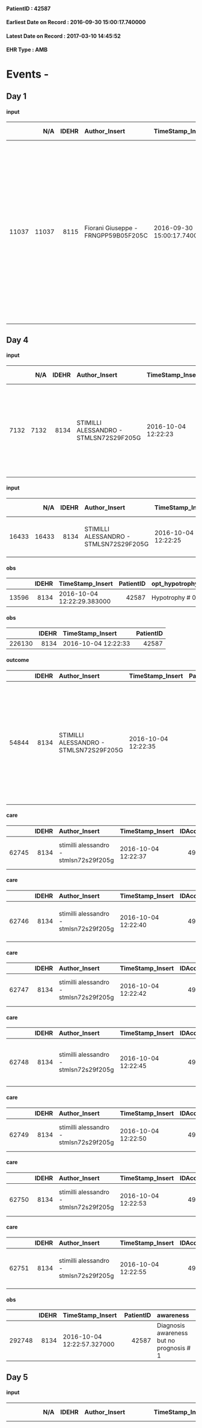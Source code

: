 
#### PatientID : 42587
#### Earliest Date on Record : 2016-09-30 15:00:17.740000
#### Latest Date on Record : 2017-03-10 14:45:52
#### EHR Type : AMB

# Events - 

## Day 1

#### input
|       |    N/A |   IDEHR | Author_Insert                       | TimeStamp_Insert           | EHRType   |   PatientID |   IDDigitalSignDocument | persone_vicine   |   Unnamed: 0_x.1 |   IDANAMNESI_SOCIALE | Patient   | FamigliaAltro   | Paziente_T   | FamigliaAltro_T   |   Non_Rilevabile_x.1 | Note_Non_Rilevabile_x.1   | opt_Problemi   | Note_I                                                                                                                                                                 | ds_note_timori                                                                          | opt_paziente_a   | opt_famiglia_a   | opt_adeguatezza   | opt_paziente_solo   | ds_note_con                                                                                                                                                                                                                                                  | opt_presente_assente   | Presenza_minori   | Caregiver_principale                     | opt_capacita     | opt_necessario   | opt_presente   | opt_risorse_ec   | opt_paziente_psi   | opt_Ins_vol   | opt_paziente_ad   | opt_caregiver_ad   | opt_esenzione   | opt_inv_civile   |   ds_codice_es | Needs     | Domestic partnership   | Fragility   | opt_disponibilita_f   | opt_indennita_acc   | opt_famiglia_psi   | opt_disponibilit_paz   |
|------:|-------:|--------:|:------------------------------------|:---------------------------|:----------|------------:|------------------------:|:-----------------|-----------------:|---------------------:|:----------|:----------------|:-------------|:------------------|---------------------:|:--------------------------|:---------------|:-----------------------------------------------------------------------------------------------------------------------------------------------------------------------|:----------------------------------------------------------------------------------------|:-----------------|:-----------------|:------------------|:--------------------|:-------------------------------------------------------------------------------------------------------------------------------------------------------------------------------------------------------------------------------------------------------------|:-----------------------|:------------------|:-----------------------------------------|:-----------------|:-----------------|:---------------|:-----------------|:-------------------|:--------------|:------------------|:-------------------|:----------------|:-----------------|---------------:|:----------|:-----------------------|:------------|:----------------------|:--------------------|:-------------------|:-----------------------|
| 11037 |  11037 |    8115 | Fiorani Giuseppe - FRNGPP59B05F205C | 2016-09-30 15:00:17.740000 | AMB       |       42587 |                  508767 | N/A              |             4259 |                 2762 | Si#1      | Si#1            | No#0         | Si#1              |                    0 | NR                        | No#0           | La figlia √® consapevole della terminalit√† e congruente ad un percorso di sole cure palliative di fine vita.La pz √® a conoscenza della diagnosi e della progressione | Il colloquio si √® svolto in maniera franca e lineare.Non ho ravvisato timori specifici | Indefinite#2     | Congruenti#1     | Si#1              | Si#1                | La pz vive con il marito Giuseppe di aa 87,il quale ,nonostante l'et√†,√® definito in buone condizioni di salute. La fgilia unica Nadia di aa 53,abita nelle vicinanze e gestisce il negozio di gioielleria e oreficeria di famiglia in via Melchiorre Gioia | Presente#1             | No#0              | Il marito e ,soprattutto la figlia Nadia | Incrementabile#1 | No#0             | No#0           | Adeguate#1       | No#0               | No#0          | Totale#2          | Totale#2           | Si#1            | No#0             |             48 | Clinici#0 | Coniuge/Convivente#0   | nessuna#0   | Da verificare#2       | No#0                | No#0               | Da verificare#2        |


## Day 4

#### input
|      |    N/A |   IDEHR | Author_Insert                          | TimeStamp_Insert    |   IDAccess | EHRType   |   PatientID |   IDDigitalSignDocument | persone_vicine   |   Unnamed: 0_y |   IDANAMNESI_MED |   Non_Rilevabile_y | Note_Non_Rilevabile_y   | diagnosis                                                                                                                   |
|-----:|-------:|--------:|:---------------------------------------|:--------------------|-----------:|:----------|------------:|------------------------:|:-----------------|---------------:|-----------------:|-------------------:|:------------------------|:----------------------------------------------------------------------------------------------------------------------------|
| 7132 |   7132 |    8134 | STIMILLI ALESSANDRO - STMLSN72S29F205G | 2016-10-04 12:22:23 |      49509 | AMB       |       42587 |                  511517 | N/A              |           8181 |             5162 |                  0 | NR                      | Pz. 79 anni affetta da ca mammella diagnosticato a settembre 1999, mts polmonari, epatiche. A dicembre 2010 diagnosi di LMC |

#### input
|       |    N/A |   IDEHR | Author_Insert                          | TimeStamp_Insert    |   IDAccess | EHRType   |   PatientID |   IDDigitalSignDocument | persone_vicine   |   Unnamed: 0_y.1 |   IDDIAGNOSI_ICD |   Non_Rilevabile_y.1 | Note_Non_Rilevabile_y.1   | I_ICD                                                                     | II_ICD                                           | III_ICD                                                                        |
|------:|-------:|--------:|:---------------------------------------|:--------------------|-----------:|:----------|------------:|------------------------:|:-----------------|-----------------:|-----------------:|---------------------:|:--------------------------|:--------------------------------------------------------------------------|:-------------------------------------------------|:-------------------------------------------------------------------------------|
| 16433 |  16433 |    8134 | STIMILLI ALESSANDRO - STMLSN72S29F205G | 2016-10-04 12:22:25 |      49509 | AMB       |       42587 |                  511518 | N/A              |             1994 |             1994 |                    0 | NR                        | 1749 - Tumori maligni della mammella (della donna) - non specificata#2092 | 1970 - Tumori maligni secondari del polmone#2148 | 1977 - Tumori maligni secondari del fegato - specificati come metastatici#2155 |

#### obs
|       |   IDEHR | TimeStamp_Insert           |   PatientID | opt_hypotrophy   | opt_anxiety   | chk_eloquence     | asthenia     | body_temp    | agitation_behavior_freq   | cognitive_state       |
|------:|--------:|:---------------------------|------------:|:-----------------|:--------------|:------------------|:-------------|:-------------|:--------------------------|:----------------------|
| 13596 |    8134 | 2016-10-04 12:22:29.383000 |       42587 | Hypotrophy # 0   | Anxiety # 0   | fluent speech # 0 | Moderate # 2 | Apyrexia # 0 | quiet # 0                 | confused at times 0 # |

#### obs
|        |   IDEHR | TimeStamp_Insert    |   PatientID |
|-------:|--------:|:--------------------|------------:|
| 226130 |    8134 | 2016-10-04 12:22:33 |       42587 |

#### outcome
|       |   IDEHR | Author_Insert                          | TimeStamp_Insert    |   PatientID |   IDDigitalSignDocument |   IDPAI_VIDAS | opt_problem                                                |   opt_problem_num | opt_obiettivo                                                |   opt_obiettivo_num | opt_stato_problema   |   opt_stato_problema_num | opt_interventi                                                                                                                                                                                 |   opt_interventi_num |
|------:|--------:|:---------------------------------------|:--------------------|------------:|------------------------:|--------------:|:-----------------------------------------------------------|------------------:|:-------------------------------------------------------------|--------------------:|:---------------------|-------------------------:|:-----------------------------------------------------------------------------------------------------------------------------------------------------------------------------------------------|---------------------:|
| 54844 |    8134 | STIMILLI ALESSANDRO - STMLSN72S29F205G | 2016-10-04 12:22:35 |       42587 |                  511522 |         56968 | Impaired mobility † / limitation of physical movement # 27 |                 1 | The patient manterr√ † ¬ † ¬ † † mobilit√ the remaining # 49 |                   2 | Open Problem # 1     |                        1 | Educational - Teach the patient alternative movements # 370; PAI Implementation - Evaluate given mobility † # 368; PAI Implementation - Help the patient favoring its remaining capacity # 369 |                    1 |

#### care
|       |   IDEHR | Author_Insert                          | TimeStamp_Insert    |   IDAccess | EHRType   |   PatientID |   IDTERAPIE_OUTPAT_VIDAS | ds_dose   | opt_via_di_somm   | ds_ora                | dt_data_inizio      |   opt_pregressa |   opt_somm_terapia |   opt_estemporanea |   opt_termina |   opt_somm_in_pompa | opt_farmaco                                     |
|------:|--------:|:---------------------------------------|:--------------------|-----------:|:----------|------------:|-------------------------:|:----------|:------------------|:----------------------|:--------------------|----------------:|-------------------:|-------------------:|--------------:|--------------------:|:------------------------------------------------|
| 62745 |    8134 | stimilli alessandro - stmlsn72s29f205g | 2016-10-04 12:22:37 |      49509 | amb       |       42587 |                    40361 | 10 gtt    | oral # 0 = 0      | 22 # 22; # 24 in need | 2016-10-04 00:00:00 |               0 |                  0 |                  0 |             0 |                   0 | lormetazepam (minias os gtt 2-5 mg / ml) # 1889 |

#### care
|       |   IDEHR | Author_Insert                          | TimeStamp_Insert    |   IDAccess | EHRType   |   PatientID |   IDTERAPIE_OUTPAT_VIDAS | ds_dose   | opt_via_di_somm        | ds_ora       | dt_data_inizio      |   opt_pregressa |   opt_somm_terapia |   opt_estemporanea |   opt_termina |   opt_somm_in_pompa | opt_farmaco                                            |
|------:|--------:|:---------------------------------------|:--------------------|-----------:|:----------|------------:|-------------------------:|:----------|:-----------------------|:-------------|:--------------------|----------------:|-------------------:|-------------------:|--------------:|--------------------:|:-------------------------------------------------------|
| 62746 |    8134 | stimilli alessandro - stmlsn72s29f205g | 2016-10-04 12:22:40 |      49509 | amb       |       42587 |                    40362 | 1 fl      | subcutaneously # 3 = 3 | at need # 24 | 2016-10-04 00:00:00 |               0 |                  0 |                  0 |             0 |                   0 | scopolamine butylbromide (buscopan 20mg / ml fl) # 997 |

#### care
|       |   IDEHR | Author_Insert                          | TimeStamp_Insert    |   IDAccess | EHRType   |   PatientID |   IDTERAPIE_OUTPAT_VIDAS | ds_dose   | opt_via_di_somm        | ds_ora       | dt_data_inizio      |   opt_pregressa |   opt_somm_terapia |   opt_estemporanea |   opt_termina |   opt_somm_in_pompa | opt_farmaco                                |
|------:|--------:|:---------------------------------------|:--------------------|-----------:|:----------|------------:|-------------------------:|:----------|:-----------------------|:-------------|:--------------------|----------------:|-------------------:|-------------------:|--------------:|--------------------:|:-------------------------------------------|
| 62747 |    8134 | stimilli alessandro - stmlsn72s29f205g | 2016-10-04 12:22:42 |      49509 | amb       |       42587 |                    40363 | 1 fl      | subcutaneously # 3 = 3 | at need # 24 | 2016-10-04 00:00:00 |               0 |                  0 |                  0 |             0 |                   0 | tramadol (contramal 100 mg 2 ml fl) # 1687 |

#### care
|       |   IDEHR | Author_Insert                          | TimeStamp_Insert    |   IDAccess | EHRType   |   PatientID |   IDTERAPIE_OUTPAT_VIDAS | ds_dose   | opt_via_di_somm   | ds_ora       | dt_data_inizio      |   opt_pregressa |   opt_somm_terapia |   opt_estemporanea |   opt_termina |   opt_somm_in_pompa | opt_farmaco                                                           |
|------:|--------:|:---------------------------------------|:--------------------|-----------:|:----------|------------:|-------------------------:|:----------|:------------------|:-------------|:--------------------|----------------:|-------------------:|-------------------:|--------------:|--------------------:|:----------------------------------------------------------------------|
| 62748 |    8134 | stimilli alessandro - stmlsn72s29f205g | 2016-10-04 12:22:45 |      49509 | amb       |       42587 |                    40364 | 1 cp      | oral # 0 = 0      | at need # 24 | 2016-10-04 00:00:00 |               0 |                  0 |                  0 |             0 |                   0 | acetaminophen / codeine (coefferalgan 500 + 30 mg tablets rev) # 1630 |

#### care
|       |   IDEHR | Author_Insert                          | TimeStamp_Insert    |   IDAccess | EHRType   |   PatientID |   IDTERAPIE_OUTPAT_VIDAS | ds_dose   | opt_via_di_somm        | ds_ora       | dt_data_inizio      |   opt_pregressa |   opt_somm_terapia |   opt_estemporanea |   opt_termina |   opt_somm_in_pompa | opt_farmaco                          |
|------:|--------:|:---------------------------------------|:--------------------|-----------:|:----------|------------:|-------------------------:|:----------|:-----------------------|:-------------|:--------------------|----------------:|-------------------:|-------------------:|--------------:|--------------------:|:-------------------------------------|
| 62749 |    8134 | stimilli alessandro - stmlsn72s29f205g | 2016-10-04 12:22:50 |      49509 | amb       |       42587 |                    40365 | 1/2 fl    | subcutaneously # 3 = 3 | at need # 24 | 2016-10-04 00:00:00 |               0 |                  0 |                  0 |             0 |                   0 | delorazepam (en 1 ml 5 mg fl) # 1849 |

#### care
|       |   IDEHR | Author_Insert                          | TimeStamp_Insert    |   IDAccess | EHRType   |   PatientID |   IDTERAPIE_OUTPAT_VIDAS | ds_dose   | opt_via_di_somm   | ds_ora   | dt_data_inizio      | ds_note_y      |   opt_pregressa |   opt_somm_terapia |   opt_estemporanea |   opt_termina |   opt_somm_in_pompa | opt_farmaco                                     |
|------:|--------:|:---------------------------------------|:--------------------|-----------:|:----------|------------:|-------------------------:|:----------|:------------------|:---------|:--------------------|:---------------|----------------:|-------------------:|-------------------:|--------------:|--------------------:|:------------------------------------------------|
| 62750 |    8134 | stimilli alessandro - stmlsn72s29f205g | 2016-10-04 12:22:53 |      49509 | amb       |       42587 |                    40366 | 64 gtt    | oral # 0 = 0      | 08 # 8   | 2016-10-04 00:00:00 | a full stomach |               0 |                  0 |                  0 |             0 |                   0 | dexamethasone (soldesam os gtt 0-2% gtt) # 1446 |

#### care
|       |   IDEHR | Author_Insert                          | TimeStamp_Insert    |   IDAccess | EHRType   |   PatientID |   IDTERAPIE_OUTPAT_VIDAS | ds_dose   | opt_via_di_somm   | ds_ora   | dt_data_inizio      | ds_note_y           |   opt_pregressa |   opt_somm_terapia |   opt_estemporanea |   opt_termina |   opt_somm_in_pompa | opt_farmaco                                 |
|------:|--------:|:---------------------------------------|:--------------------|-----------:|:----------|------------:|-------------------------:|:----------|:------------------|:---------|:--------------------|:--------------------|----------------:|-------------------:|-------------------:|--------------:|--------------------:|:--------------------------------------------|
| 62751 |    8134 | stimilli alessandro - stmlsn72s29f205g | 2016-10-04 12:22:55 |      49509 | amb       |       42587 |                    40367 | 1 cp      | oral # 0 = 0      | 08 # 8   | 2016-10-04 00:00:00 | on an empty stomach |               0 |                  0 |                  0 |             0 |                   0 | omeprazole (omeprazole 20 mg tablets) # 960 |

#### obs
|        |   IDEHR | TimeStamp_Insert           |   PatientID | awareness                                |
|-------:|--------:|:---------------------------|------------:|:-----------------------------------------|
| 292748 |    8134 | 2016-10-04 12:22:57.327000 |       42587 | Diagnosis awareness but no prognosis # 1 |


## Day 5

#### input
|       |    N/A |   IDEHR | Author_Insert                       | TimeStamp_Insert           | EHRType   |   PatientID |   IDDigitalSignDocument | persone_vicine   |   Unnamed: 0_x.1 |   IDANAMNESI_SOCIALE | Patient   | FamigliaAltro   | Paziente_T   | FamigliaAltro_T   |   Non_Rilevabile_x.1 | Note_Non_Rilevabile_x.1   | opt_Problemi   | Note_I                                                                                                                                                                 | ds_note_timori                                                                          | opt_paziente_a   | opt_famiglia_a   | opt_adeguatezza   | opt_paziente_solo   | ds_note_con                                                                                                                                                                                                                                                  | opt_presente_assente   | Presenza_minori   | Caregiver_principale                     | opt_capacita     | opt_necessario   | opt_presente   | opt_risorse_ec   | opt_paziente_psi   | opt_Ins_vol   | opt_paziente_ad   | opt_caregiver_ad   | opt_esenzione   | opt_inv_civile   |   ds_codice_es | Needs     | Domestic partnership   | Fragility   | opt_disponibilita_f   | opt_indennita_acc   | opt_famiglia_psi   | opt_disponibilit_paz   |
|------:|-------:|--------:|:------------------------------------|:---------------------------|:----------|------------:|------------------------:|:-----------------|-----------------:|---------------------:|:----------|:----------------|:-------------|:------------------|---------------------:|:--------------------------|:---------------|:-----------------------------------------------------------------------------------------------------------------------------------------------------------------------|:----------------------------------------------------------------------------------------|:-----------------|:-----------------|:------------------|:--------------------|:-------------------------------------------------------------------------------------------------------------------------------------------------------------------------------------------------------------------------------------------------------------|:-----------------------|:------------------|:-----------------------------------------|:-----------------|:-----------------|:---------------|:-----------------|:-------------------|:--------------|:------------------|:-------------------|:----------------|:-----------------|---------------:|:----------|:-----------------------|:------------|:----------------------|:--------------------|:-------------------|:-----------------------|
| 11053 |  11053 |    8115 | Fiorani Giuseppe - FRNGPP59B05F205C | 2016-10-05 09:53:04.293000 | AMB       |       42587 |                  512368 | N/A              |             4294 |                 2783 | Si#1      | Si#1            | No#0         | Si#1              |                    0 | NR                        | No#0           | La figlia √® consapevole della terminalit√† e congruente ad un percorso di sole cure palliative di fine vita.La pz √® a conoscenza della diagnosi e della progressione | Il colloquio si √® svolto in maniera franca e lineare.Non ho ravvisato timori specifici | Indefinite#2     | Congruenti#1     | Si#1              | No#0                | La pz vive con il marito Giuseppe di aa 87,il quale ,nonostante l'et√†,√® definito in buone condizioni di salute. La fgilia unica Nadia di aa 53,abita nelle vicinanze e gestisce il negozio di gioielleria e oreficeria di famiglia in via Melchiorre Gioia | Presente#1             | No#0              | Il marito e ,soprattutto la figlia Nadia | Incrementabile#1 | No#0             | No#0           | Adeguate#1       | No#0               | No#0          | Totale#2          | Totale#2           | Si#1            | No#0             |             48 | Clinici#0 | Coniuge/Convivente#0   | nessuna#0   | Da verificare#2       | No#0                | No#0               | Da verificare#2        |


## Day 6

#### input
|      |    N/A |   Unnamed: 0_x |   IDANAMNESI_INF |   IDEHR | Author_Insert                          | TimeStamp_Insert           |   IDAccess | EHRType   |   PatientID |   IDDigitalSignDocument |   Non_Rilevabile_x | Note_Non_Rilevabile_x   | cognitivo_percettivo   | sonno_riposo           | perc_salute                                                                            | Perception         | rapporti_fam   | persone_vicine   | Religion     |
|-----:|-------:|---------------:|-----------------:|--------:|:---------------------------------------|:---------------------------|-----------:|:----------|------------:|------------------------:|-------------------:|:------------------------|:-----------------------|:-----------------------|:---------------------------------------------------------------------------------------|:-------------------|:---------------|:-----------------|:-------------|
| 2579 |   2579 |           2898 |             3715 |    8134 | Fragale Nicolasillo - FRGNLN72M16M208I | 2016-10-05 16:25:41.067000 |      49666 | AMB       |       42587 |                  512913 |                  0 | NR                      | hallucinations # 3     | daytime sleepiness # 1 | perdit√ † Performance # 0; increased dell'affaticabilit√ † # 2, # 3 increased asthenia | demoralization # 4 | is # 0         | N/A              | Catholic # 0 |

#### obs
|       |   IDEHR | TimeStamp_Insert           |   PatientID | personal_hygiene   | urine_elimination   | mobility      | cognitive_deficit        | active_diuresis     | asthenia   | motor_performance                                                                                | mood                | diet     | feces_elimination   | consumption_help   |
|------:|--------:|:---------------------------|------------:|:-------------------|:--------------------|:--------------|:-------------------------|:--------------------|:-----------|:-------------------------------------------------------------------------------------------------|:--------------------|:---------|:--------------------|:-------------------|
| 55147 |    8134 | 2016-10-05 16:25:45.860000 |       42587 | With help # 2      | With help # 2       | With help # 2 | cognitive impairment 0 # | active diuresis # 0 | light # 0  | 40% - Patient incapacitated, it requires continuous care, bedridden for pi√π 50% of the day # 04 | demoralization # 03 | Soft # 1 | With help # 2       | help with # 2      |

#### obs
|        |   IDEHR | TimeStamp_Insert    |   PatientID |
|-------:|--------:|:--------------------|------------:|
| 226303 |    8134 | 2016-10-05 16:25:49 |       42587 |

#### outcome
|       |   IDEHR | Author_Insert                          | TimeStamp_Insert    |   PatientID |   IDDigitalSignDocument |   IDPAI_VIDAS | opt_problem                                                |   opt_problem_num | opt_obiettivo                                                |   opt_obiettivo_num | opt_stato_problema   |   opt_stato_problema_num | opt_interventi                                                                                                                                                                                 |   opt_interventi_num |
|------:|--------:|:---------------------------------------|:--------------------|------------:|------------------------:|--------------:|:-----------------------------------------------------------|------------------:|:-------------------------------------------------------------|--------------------:|:---------------------|-------------------------:|:-----------------------------------------------------------------------------------------------------------------------------------------------------------------------------------------------|---------------------:|
| 55072 |    8134 | Fragale Nicolasillo - FRGNLN72M16M208I | 2016-10-05 16:25:52 |       42587 |                  512916 |         57197 | Impaired mobility † / limitation of physical movement # 27 |                 1 | The patient manterr√ † ¬ † ¬ † † mobilit√ the remaining # 49 |                   2 | Open Problem # 1     |                        1 | Educational - Teach the patient alternative movements # 370; PAI Implementation - Evaluate given mobility † # 368; PAI Implementation - Help the patient favoring its remaining capacity # 369 |                    1 |

#### obs
|       |   IDEHR | TimeStamp_Insert           |   PatientID | opt_hypotrophy   | opt_anxiety   | chk_eloquence     | asthenia     | body_temp    | agitation_behavior_freq   | cognitive_state       |
|------:|--------:|:---------------------------|------------:|:-----------------|:--------------|:------------------|:-------------|:-------------|:--------------------------|:----------------------|
| 13659 |    8134 | 2016-10-06 11:47:55.127000 |       42587 | Hypotrophy # 0   | Anxiety # 0   | fluent speech # 0 | Moderate # 2 | Apyrexia # 0 | quiet # 0                 | confused at times 0 # |

#### obs
|        |   IDEHR | TimeStamp_Insert    |   PatientID |
|-------:|--------:|:--------------------|------------:|
| 226365 |    8134 | 2016-10-06 11:47:57 |       42587 |

#### outcome
|       |   IDEHR | Author_Insert                          | TimeStamp_Insert    |   PatientID |   IDDigitalSignDocument |   IDPAI_VIDAS | opt_problem                                                |   opt_problem_num | opt_obiettivo                                                |   opt_obiettivo_num | opt_stato_problema   |   opt_stato_problema_num | opt_interventi                                                                                                                                                                                 |   opt_interventi_num |
|------:|--------:|:---------------------------------------|:--------------------|------------:|------------------------:|--------------:|:-----------------------------------------------------------|------------------:|:-------------------------------------------------------------|--------------------:|:---------------------|-------------------------:|:-----------------------------------------------------------------------------------------------------------------------------------------------------------------------------------------------|---------------------:|
| 55146 |    8134 | STIMILLI ALESSANDRO - STMLSN72S29F205G | 2016-10-06 11:48:01 |       42587 |                  513459 |         57271 | Impaired mobility † / limitation of physical movement # 27 |                 1 | The patient manterr√ † ¬ † ¬ † † mobilit√ the remaining # 49 |                   2 | Open Problem # 1     |                        1 | Educational - Teach the patient alternative movements # 370; PAI Implementation - Evaluate given mobility † # 368; PAI Implementation - Help the patient favoring its remaining capacity # 369 |                    1 |

#### care
|       |   IDEHR | Author_Insert                          | TimeStamp_Insert    |   IDAccess | EHRType   |   PatientID |   IDTERAPIE_OUTPAT_VIDAS | ds_dose   | opt_via_di_somm   | ds_ora   | dt_data_inizio      | ds_note_y           |   opt_pregressa |   opt_somm_terapia |   opt_estemporanea |   opt_termina |   opt_somm_in_pompa | opt_farmaco                                 |
|------:|--------:|:---------------------------------------|:--------------------|-----------:|:----------|------------:|-------------------------:|:----------|:------------------|:---------|:--------------------|:--------------------|----------------:|-------------------:|-------------------:|--------------:|--------------------:|:--------------------------------------------|
| 62920 |    8134 | stimilli alessandro - stmlsn72s29f205g | 2016-10-06 11:48:04 |      49711 | amb       |       42587 |                    40536 | 1 cp      | oral # 0 = 0      | 08 # 8   | 2016-10-04 00:00:00 | on an empty stomach |               0 |                  0 |                  0 |             1 |                   0 | omeprazole (omeprazole 20 mg tablets) # 960 |

#### care
|       |   IDEHR | Author_Insert                          | TimeStamp_Insert    |   IDAccess | EHRType   |   PatientID |   IDTERAPIE_OUTPAT_VIDAS | ds_dose   | opt_via_di_somm   | ds_ora   | dt_data_inizio      | ds_note_y      |   opt_pregressa |   opt_somm_terapia |   opt_estemporanea |   opt_termina |   opt_somm_in_pompa | opt_farmaco                                     |
|------:|--------:|:---------------------------------------|:--------------------|-----------:|:----------|------------:|-------------------------:|:----------|:------------------|:---------|:--------------------|:---------------|----------------:|-------------------:|-------------------:|--------------:|--------------------:|:------------------------------------------------|
| 62921 |    8134 | stimilli alessandro - stmlsn72s29f205g | 2016-10-06 11:48:07 |      49711 | amb       |       42587 |                    40537 | 64 gtt    | oral # 0 = 0      | 08 # 8   | 2016-10-04 00:00:00 | a full stomach |               0 |                  0 |                  0 |             1 |                   0 | dexamethasone (soldesam os gtt 0-2% gtt) # 1446 |

#### obs
|        |   IDEHR | TimeStamp_Insert           |   PatientID | awareness                                |
|-------:|--------:|:---------------------------|------------:|:-----------------------------------------|
| 292796 |    8134 | 2016-10-06 11:48:11.943000 |       42587 | Diagnosis awareness but no prognosis # 1 |

#### care
|       |   IDEHR | Author_Insert                   | TimeStamp_Insert    | EHRType   |   PatientID |   IDGESTIONE_AUSILI |   opt_annulla_consegna | dt_Ric_consegna     | opt_ausilio                                     |
|------:|--------:|:--------------------------------|:--------------------|:----------|------------:|--------------------:|-----------------------:|:--------------------|:------------------------------------------------|
| 13621 |    8115 | chiara sassi - ssschr75p41l872t | 2016-10-06 13:00:24 | amb       |       42587 |               13538 |                      0 | 2016-10-06 00:00:00 | electronic articulated bed with side rails # 14 |

#### care
|       |   IDEHR | Author_Insert                   | TimeStamp_Insert    | EHRType   |   PatientID |   IDGESTIONE_AUSILI |   opt_annulla_consegna | dt_Ric_consegna     | opt_ausilio                             |
|------:|--------:|:--------------------------------|:--------------------|:----------|------------:|--------------------:|-----------------------:|:--------------------|:----------------------------------------|
| 13622 |    8115 | chiara sassi - ssschr75p41l872t | 2016-10-06 13:00:35 | amb       |       42587 |               13539 |                      0 | 2016-10-06 00:00:00 | antid air mattress with compressor # 16 |

#### care
|       |   IDEHR | Author_Insert                           | TimeStamp_Insert    | EHRType   |   PatientID |   IDGESTIONE_AUSILI |   ds_ncons |   opt_annulla_consegna | dt_Ric_consegna     | dt_ric_cons_forn    | opt_ausilio                             |
|------:|--------:|:----------------------------------------|:--------------------|:----------|------------:|--------------------:|-----------:|-----------------------:|:--------------------|:--------------------|:----------------------------------------|
| 13623 |    8115 | martinoli massimo l. - mrtmsm69t31f205t | 2016-10-06 13:27:37 | amb       |       42587 |               13540 |      28863 |                      0 | 2016-10-06 00:00:00 | 2016-10-06 00:00:00 | antid air mattress with compressor # 16 |

#### care
|       |   IDEHR | Author_Insert                           | TimeStamp_Insert    | EHRType   |   PatientID |   IDGESTIONE_AUSILI |   ds_ncons |   opt_annulla_consegna | dt_Ric_consegna     | dt_ric_cons_forn    | opt_ausilio                                     |
|------:|--------:|:----------------------------------------|:--------------------|:----------|------------:|--------------------:|-----------:|-----------------------:|:--------------------|:--------------------|:------------------------------------------------|
| 13624 |    8115 | martinoli massimo l. - mrtmsm69t31f205t | 2016-10-06 13:27:52 | amb       |       42587 |               13541 |      28863 |                      0 | 2016-10-06 00:00:00 | 2016-10-06 00:00:00 | electronic articulated bed with side rails # 14 |


## Day 7

#### input
|      |    N/A |   Unnamed: 0_x |   IDANAMNESI_INF |   IDEHR | Author_Insert                          | TimeStamp_Insert           |   IDAccess | EHRType   |   PatientID |   IDDigitalSignDocument |   Non_Rilevabile_x | Note_Non_Rilevabile_x   | cognitivo_percettivo                                        | sonno_riposo           | perc_salute               | persone_vicine   | Caregiver                                       | Religion     |
|-----:|-------:|---------------:|-----------------:|--------:|:---------------------------------------|:---------------------------|-----------:|:----------|------------:|------------------------:|-------------------:|:------------------------|:------------------------------------------------------------|:-----------------------|:--------------------------|:-----------------|:------------------------------------------------|:-------------|
| 2590 |   2590 |           2909 |             3726 |    8134 | Fragale Nicolasillo - FRGNLN72M16M208I | 2016-10-07 11:46:23.777000 |      49841 | AMB       |       42587 |                  514702 |                  0 | NR                      | disorientation # 2; slowdown ideo-motor # 4; drowsiness # 6 | daytime sleepiness # 1 | perdit√ † Performance # 0 | N/A              | Daughter adequate to carry out the 'assistance. | Catholic # 0 |

#### obs
|        |   IDEHR | TimeStamp_Insert    |   PatientID |
|-------:|--------:|:--------------------|------------:|
| 226517 |    8134 | 2016-10-07 11:46:33 |       42587 |

#### outcome
|       |   IDEHR | Author_Insert                          | TimeStamp_Insert    |   PatientID |   IDDigitalSignDocument |   IDPAI_VIDAS | opt_problem                                                |   opt_problem_num | opt_obiettivo            |   opt_obiettivo_num | opt_stato_problema   |   opt_stato_problema_num | opt_interventi                                                                                                                                                                                 |   opt_interventi_num |
|------:|--------:|:---------------------------------------|:--------------------|------------:|------------------------:|--------------:|:-----------------------------------------------------------|------------------:|:-------------------------|--------------------:|:---------------------|-------------------------:|:-----------------------------------------------------------------------------------------------------------------------------------------------------------------------------------------------|---------------------:|
| 55377 |    8134 | Fragale Nicolasillo - FRGNLN72M16M208I | 2016-10-07 11:46:36 |       42587 |                  514705 |         57502 | Impaired mobility † / limitation of physical movement # 27 |                 1 | Palliative Sedation # 51 |                   4 | Open Problem # 1     |                        1 | Educational - Teach the patient alternative movements # 370; PAI Implementation - Evaluate given mobility † # 368; PAI Implementation - Help the patient favoring its remaining capacity # 369 |                    1 |

#### obs
|        |   IDEHR | TimeStamp_Insert           |   PatientID | opt_cooperation                           | asthenia   | cachexia     | agitation_behavior_freq   | diet       | cognitive_state          |
|-------:|--------:|:---------------------------|------------:|:------------------------------------------|:-----------|:-------------|:--------------------------|:-----------|:-------------------------|
| 102430 |    8134 | 2016-10-07 12:30:02.347000 |       42587 | discomfort to the technical maneuvers # 2 | Severe # 2 | cachexia # 0 | quiet # 0                 | absent # 4 | confused - sometimes # 0 |

#### obs
|        |   IDEHR | TimeStamp_Insert    |   PatientID |
|-------:|--------:|:--------------------|------------:|
| 284026 |    8134 | 2016-10-07 12:30:09 |       42587 |


## Day 8

#### obs
|       |   IDEHR | TimeStamp_Insert           |   PatientID | opt_hypotrophy   | chk_eloquence     | asthenia     | body_temp    |
|------:|--------:|:---------------------------|------------:|:-----------------|:------------------|:-------------|:-------------|
| 13706 |    8134 | 2016-10-07 16:06:37.543000 |       42587 | Hypotrophy # 0   | fluent speech # 0 | Moderate # 2 | Apyrexia # 0 |

#### obs
|        |   IDEHR | TimeStamp_Insert    |   PatientID |
|-------:|--------:|:--------------------|------------:|
| 226559 |    8134 | 2016-10-07 16:06:40 |       42587 |

#### obs
|        |   IDEHR | TimeStamp_Insert    |   PatientID | breath     | consolability           | body_language   | facial_expression           |
|-------:|--------:|:--------------------|------------:|:-----------|:------------------------|:----------------|:----------------------------|
| 275866 |    8134 | 2016-10-07 16:06:43 |       42587 | Normal 0 # | Not for consolation # 0 | Relaxed # 0     | Smiling or inexpressive # 0 |

#### outcome
|       |   IDEHR | Author_Insert                          | TimeStamp_Insert    |   PatientID |   IDDigitalSignDocument |   IDPAI_VIDAS | opt_problem                                                |   opt_problem_num | opt_obiettivo            |   opt_obiettivo_num | opt_stato_problema   |   opt_stato_problema_num | opt_interventi                                                                                                                                                                                 |   opt_interventi_num |
|------:|--------:|:---------------------------------------|:--------------------|------------:|------------------------:|--------------:|:-----------------------------------------------------------|------------------:|:-------------------------|--------------------:|:---------------------|-------------------------:|:-----------------------------------------------------------------------------------------------------------------------------------------------------------------------------------------------|---------------------:|
| 55454 |    8134 | STIMILLI ALESSANDRO - STMLSN72S29F205G | 2016-10-07 16:06:46 |       42587 |                  515052 |         57579 | Impaired mobility † / limitation of physical movement # 27 |                 1 | Palliative Sedation # 51 |                   4 | Open Problem # 1     |                        1 | Educational - Teach the patient alternative movements # 370; PAI Implementation - Evaluate given mobility † # 368; PAI Implementation - Help the patient favoring its remaining capacity # 369 |                    1 |

#### care
|       |   IDEHR | Author_Insert                          | TimeStamp_Insert    |   IDAccess | EHRType   |   PatientID |   IDTERAPIE_OUTPAT_VIDAS | ds_dose   | opt_via_di_somm        | ds_ora                                 | dt_data_inizio      |   opt_pregressa |   opt_somm_terapia |   opt_estemporanea |   opt_termina |   opt_somm_in_pompa | opt_farmaco                          |
|------:|--------:|:---------------------------------------|:--------------------|-----------:|:----------|------------:|-------------------------:|:----------|:-----------------------|:---------------------------------------|:--------------------|----------------:|-------------------:|-------------------:|--------------:|--------------------:|:-------------------------------------|
| 63083 |    8134 | stimilli alessandro - stmlsn72s29f205g | 2016-10-07 16:06:49 |      49882 | amb       |       42587 |                    40699 | 1 fl      | subcutaneously # 3 = 3 | at need # 24; 08 # 8; 15 # 15; 23 # 23 | 2016-10-04 00:00:00 |               0 |                  0 |                  0 |             0 |                   0 | delorazepam (en 1 ml 5 mg fl) # 1849 |

#### obs
|        |   IDEHR | TimeStamp_Insert           |   PatientID | awareness                                |
|-------:|--------:|:---------------------------|------------:|:-----------------------------------------|
| 292823 |    8134 | 2016-10-07 16:06:52.897000 |       42587 | Diagnosis awareness but no prognosis # 1 |

#### obs
|        |   IDEHR | TimeStamp_Insert           |   PatientID | opt_cooperation                           | asthenia   | cachexia     | agitation_behavior_freq   | diet       | cognitive_state          |
|-------:|--------:|:---------------------------|------------:|:------------------------------------------|:-----------|:-------------|:--------------------------|:-----------|:-------------------------|
| 102471 |    8134 | 2016-10-08 09:37:39.417000 |       42587 | discomfort to the technical maneuvers # 2 | Severe # 2 | cachexia # 0 | quiet # 0                 | absent # 4 | confused - sometimes # 0 |

#### outcome
|       |   IDEHR | Author_Insert                          | TimeStamp_Insert    |   PatientID |   IDDigitalSignDocument |   IDPAI_VIDAS | opt_problem                                                |   opt_problem_num | opt_obiettivo            |   opt_obiettivo_num | opt_stato_problema   |   opt_stato_problema_num | opt_interventi                                                                                                                                                                                 |   opt_interventi_num |
|------:|--------:|:---------------------------------------|:--------------------|------------:|------------------------:|--------------:|:-----------------------------------------------------------|------------------:|:-------------------------|--------------------:|:---------------------|-------------------------:|:-----------------------------------------------------------------------------------------------------------------------------------------------------------------------------------------------|---------------------:|
| 55518 |    8134 | FRACCHIOLLA LORENZA - FRCLNZ51S44A285A | 2016-10-08 09:37:41 |       42587 |                  515602 |         57643 | Impaired mobility † / limitation of physical movement # 27 |                 1 | Palliative Sedation # 51 |                   4 | Open Problem # 1     |                        1 | Educational - Teach the patient alternative movements # 370; PAI Implementation - Evaluate given mobility † # 368; PAI Implementation - Help the patient favoring its remaining capacity # 369 |                    1 |

#### obs
|        |   IDEHR | TimeStamp_Insert           |   PatientID | awareness                                |
|-------:|--------:|:---------------------------|------------:|:-----------------------------------------|
| 292833 |    8134 | 2016-10-08 14:23:24.380000 |       42587 | Diagnosis awareness but no prognosis # 1 |


## Day 9

#### outcome
|       |   IDEHR | Author_Insert                    | TimeStamp_Insert    |   PatientID |   IDDigitalSignDocument |   IDPAI_VIDAS | opt_problem                                                |   opt_problem_num | opt_obiettivo            |   opt_obiettivo_num | ds_note                            | opt_stato_problema   |   opt_stato_problema_num | opt_interventi                                                                                                                                                                                 |   opt_interventi_num |
|------:|--------:|:---------------------------------|:--------------------|------------:|------------------------:|--------------:|:-----------------------------------------------------------|------------------:|:-------------------------|--------------------:|:-----------------------------------|:---------------------|-------------------------:|:-----------------------------------------------------------------------------------------------------------------------------------------------------------------------------------------------|---------------------:|
| 55529 |    8134 | Mauro Roberta - MRARRT80P65M102I | 2016-10-08 16:21:21 |       42587 |                  515807 |         57654 | Impaired mobility † / limitation of physical movement # 27 |                 1 | Palliative Sedation # 51 |                   4 | changes sedation onset of vomiting | Open Problem # 1     |                        1 | Educational - Teach the patient alternative movements # 370; PAI Implementation - Evaluate given mobility † # 368; PAI Implementation - Help the patient favoring its remaining capacity # 369 |                    1 |

#### care
|       |   IDEHR | Author_Insert                    | TimeStamp_Insert    |   IDAccess | EHRType   |   PatientID |   IDTERAPIE_OUTPAT_VIDAS | ds_dose   | opt_via_di_somm   | ds_ora       | dt_data_inizio      |   opt_pregressa |   opt_somm_terapia |   opt_estemporanea |   opt_termina |   opt_somm_in_pompa | opt_farmaco                                                           |
|------:|--------:|:---------------------------------|:--------------------|-----------:|:----------|------------:|-------------------------:|:----------|:------------------|:-------------|:--------------------|----------------:|-------------------:|-------------------:|--------------:|--------------------:|:----------------------------------------------------------------------|
| 63130 |    8134 | mauro roberta - mrarrt80p65m102i | 2016-10-08 16:21:23 |      49940 | amb       |       42587 |                    40746 | 1 cp      | oral # 0 = 0      | at need # 24 | 2016-10-04 00:00:00 |               0 |                  0 |                  0 |             1 |                   0 | acetaminophen / codeine (coefferalgan 500 + 30 mg tablets rev) # 1630 |

#### care
|       |   IDEHR | Author_Insert                    | TimeStamp_Insert    |   IDAccess | EHRType   |   PatientID |   IDTERAPIE_OUTPAT_VIDAS | ds_dose   | opt_via_di_somm   | ds_ora                | dt_data_inizio      |   opt_pregressa |   opt_somm_terapia |   opt_estemporanea |   opt_termina |   opt_somm_in_pompa | opt_farmaco                                     |
|------:|--------:|:---------------------------------|:--------------------|-----------:|:----------|------------:|-------------------------:|:----------|:------------------|:----------------------|:--------------------|----------------:|-------------------:|-------------------:|--------------:|--------------------:|:------------------------------------------------|
| 63131 |    8134 | mauro roberta - mrarrt80p65m102i | 2016-10-08 16:21:26 |      49940 | amb       |       42587 |                    40747 | 10 gtt    | oral # 0 = 0      | 22 # 22; # 24 in need | 2016-10-04 00:00:00 |               0 |                  0 |                  0 |             1 |                   0 | lormetazepam (minias os gtt 2-5 mg / ml) # 1889 |

#### care
|       |   IDEHR | Author_Insert                    | TimeStamp_Insert    |   IDAccess | EHRType   |   PatientID |   IDTERAPIE_OUTPAT_VIDAS | ds_dose   | opt_via_di_somm        | ds_ora       | dt_data_inizio      |   opt_pregressa |   opt_somm_terapia |   opt_estemporanea |   opt_termina |   opt_somm_in_pompa | opt_farmaco                          |
|------:|--------:|:---------------------------------|:--------------------|-----------:|:----------|------------:|-------------------------:|:----------|:-----------------------|:-------------|:--------------------|----------------:|-------------------:|-------------------:|--------------:|--------------------:|:-------------------------------------|
| 63132 |    8134 | mauro roberta - mrarrt80p65m102i | 2016-10-08 16:21:28 |      49940 | amb       |       42587 |                    40748 | 1/2 fl    | subcutaneously # 3 = 3 | at need # 24 | 2016-10-04 00:00:00 |               0 |                  0 |                  0 |             1 |                   0 | delorazepam (en 1 ml 5 mg fl) # 1849 |

#### care
|       |   IDEHR | Author_Insert                    | TimeStamp_Insert    |   IDAccess | EHRType   |   PatientID |   IDTERAPIE_OUTPAT_VIDAS |   ds_dose | opt_via_di_somm        | ds_ora       | dt_data_inizio      | ds_note_y     |   opt_pregressa |   opt_somm_terapia |   opt_estemporanea |   opt_termina |   opt_somm_in_pompa | opt_farmaco                                                     |
|------:|--------:|:---------------------------------|:--------------------|-----------:|:----------|------------:|-------------------------:|----------:|:-----------------------|:-------------|:--------------------|:--------------|----------------:|-------------------:|-------------------:|--------------:|--------------------:|:----------------------------------------------------------------|
| 63133 |    8134 | mauro roberta - mrarrt80p65m102i | 2016-10-08 16:21:30 |      49940 | amb       |       42587 |                    40749 |         1 | subcutaneously # 3 = 3 | other # 2476 | 2016-10-08 00:00:00 | every 4 hours |               0 |                  0 |                  0 |             0 |                   0 | morphine hydrochloride (10 mg morphine hydrochloride fl) # 1598 |

#### care
|       |   IDEHR | Author_Insert                    | TimeStamp_Insert    |   IDAccess | EHRType   |   PatientID |   IDTERAPIE_OUTPAT_VIDAS | ds_dose   | opt_via_di_somm        | ds_ora       | dt_data_inizio      |   opt_pregressa |   opt_somm_terapia |   opt_estemporanea |   opt_termina |   opt_somm_in_pompa | opt_farmaco                                |
|------:|--------:|:---------------------------------|:--------------------|-----------:|:----------|------------:|-------------------------:|:----------|:-----------------------|:-------------|:--------------------|----------------:|-------------------:|-------------------:|--------------:|--------------------:|:-------------------------------------------|
| 63134 |    8134 | mauro roberta - mrarrt80p65m102i | 2016-10-08 16:21:33 |      49940 | amb       |       42587 |                    40750 | 1 fl      | subcutaneously # 3 = 3 | at need # 24 | 2016-10-04 00:00:00 |               0 |                  0 |                  0 |             1 |                   0 | tramadol (contramal 100 mg 2 ml fl) # 1687 |

#### care
|       |   IDEHR | Author_Insert                    | TimeStamp_Insert    |   IDAccess | EHRType   |   PatientID |   IDTERAPIE_OUTPAT_VIDAS | ds_dose   | opt_via_di_somm        | ds_ora                                 | dt_data_inizio      |   opt_pregressa |   opt_somm_terapia |   opt_estemporanea |   opt_termina |   opt_somm_in_pompa | opt_farmaco                          |
|------:|--------:|:---------------------------------|:--------------------|-----------:|:----------|------------:|-------------------------:|:----------|:-----------------------|:---------------------------------------|:--------------------|----------------:|-------------------:|-------------------:|--------------:|--------------------:|:-------------------------------------|
| 63135 |    8134 | mauro roberta - mrarrt80p65m102i | 2016-10-08 16:21:35 |      49940 | amb       |       42587 |                    40751 | 1 fl      | subcutaneously # 3 = 3 | at need # 24; 08 # 8; 15 # 15; 23 # 23 | 2016-10-04 00:00:00 |               0 |                  0 |                  0 |             1 |                   0 | delorazepam (en 1 ml 5 mg fl) # 1849 |

#### care
|       |   IDEHR | Author_Insert                    | TimeStamp_Insert    |   IDAccess | EHRType   |   PatientID |   IDTERAPIE_OUTPAT_VIDAS | ds_dose   | opt_via_di_somm        | ds_ora       | dt_data_inizio      | ds_note_y     |   opt_pregressa |   opt_somm_terapia |   opt_estemporanea |   opt_termina |   opt_somm_in_pompa | opt_farmaco                                  |
|------:|--------:|:---------------------------------|:--------------------|-----------:|:----------|------------:|-------------------------:|:----------|:-----------------------|:-------------|:--------------------|:--------------|----------------:|-------------------:|-------------------:|--------------:|--------------------:|:---------------------------------------------|
| 63136 |    8134 | mauro roberta - mrarrt80p65m102i | 2016-10-08 16:21:38 |      49940 | amb       |       42587 |                    40752 | 1 fl      | subcutaneously # 3 = 3 | at need # 24 | 2016-10-04 00:00:00 | every 4 hours |               0 |                  0 |                  0 |             0 |                   0 | haloperidol (serenase 2 mg / 2 ml fl) # 1803 |

#### care
|       |   IDEHR | Author_Insert                    | TimeStamp_Insert    |   IDAccess | EHRType   |   PatientID |   IDTERAPIE_OUTPAT_VIDAS |   ds_dose | opt_via_di_somm        | ds_ora       | dt_data_inizio      | ds_note_y     |   opt_pregressa |   opt_somm_terapia |   opt_estemporanea |   opt_termina |   opt_somm_in_pompa | opt_farmaco                                            |
|------:|--------:|:---------------------------------|:--------------------|-----------:|:----------|------------:|-------------------------:|----------:|:-----------------------|:-------------|:--------------------|:--------------|----------------:|-------------------:|-------------------:|--------------:|--------------------:|:-------------------------------------------------------|
| 63137 |    8134 | mauro roberta - mrarrt80p65m102i | 2016-10-08 16:21:40 |      49940 | amb       |       42587 |                    40753 |         1 | subcutaneously # 3 = 3 | other # 2476 | 2016-10-08 00:00:00 | every 4 hours |               0 |                  0 |                  0 |             0 |                   0 | scopolamine butylbromide (buscopan 20mg / ml fl) # 997 |

#### care
|       |   IDEHR | Author_Insert                    | TimeStamp_Insert    |   IDAccess | EHRType   |   PatientID |   IDTERAPIE_OUTPAT_VIDAS |   ds_dose | opt_via_di_somm        | ds_ora       | dt_data_inizio      |   opt_pregressa |   opt_somm_terapia |   opt_estemporanea |   opt_termina |   opt_somm_in_pompa | opt_farmaco                          | Note_al_bisogno   |
|------:|--------:|:---------------------------------|:--------------------|-----------:|:----------|------------:|-------------------------:|----------:|:-----------------------|:-------------|:--------------------|----------------:|-------------------:|-------------------:|--------------:|--------------------:|:-------------------------------------|:------------------|
| 63138 |    8134 | mauro roberta - mrarrt80p65m102i | 2016-10-08 16:21:43 |      49940 | amb       |       42587 |                    40754 |         1 | subcutaneously # 3 = 3 | at need # 24 | 2016-10-08 00:00:00 |               0 |                  0 |                  0 |             0 |                   0 | delorazepam (en 1 ml 5 mg fl) # 1849 | if agitation      |

#### outcome
|       |   IDEHR | Author_Insert                    | TimeStamp_Insert    |   PatientID |   IDDigitalSignDocument |   IDPAI_VIDAS | opt_problem                                                |   opt_problem_num | opt_obiettivo            |   opt_obiettivo_num | ds_note                            | opt_stato_problema   |   opt_stato_problema_num | opt_interventi                                                                                                                                                                                 |   opt_interventi_num |
|------:|--------:|:---------------------------------|:--------------------|------------:|------------------------:|--------------:|:-----------------------------------------------------------|------------------:|:-------------------------|--------------------:|:-----------------------------------|:---------------------|-------------------------:|:-----------------------------------------------------------------------------------------------------------------------------------------------------------------------------------------------|---------------------:|
| 55540 |    8134 | Mauro Roberta - MRARRT80P65M102I | 2016-10-09 14:11:55 |       42587 |                  516222 |         57665 | Impaired mobility † / limitation of physical movement # 27 |                 1 | Palliative Sedation # 51 |                   4 | changes sedation onset of vomiting | closed Problem # 2   |                        2 | Educational - Teach the patient alternative movements # 370; PAI Implementation - Evaluate given mobility † # 368; PAI Implementation - Help the patient favoring its remaining capacity # 369 |                    1 |

#### death
|      |   IDDecesso |   IDEHR | Author_Insert                    | TimeStamp_Insert    |   PatientID |   IDDigitalSignDocument | Date                | Luogo_decesso   | Note                                             |
|-----:|------------:|--------:|:---------------------------------|:--------------------|------------:|------------------------:|:--------------------|:----------------|:-------------------------------------------------|
| 1364 |        1375 |    8134 | Mauro Roberta - MRARRT80P65M102I | 2016-10-09 14:11:58 |       42587 |                  516223 | 2016-10-09 08:00:00 | # 2 Domicile    | it finds death and compiling assessment modules. |


## Day 10

#### care
|       |   IDEHR | Author_Insert                           | TimeStamp_Insert    | EHRType   |   PatientID |   IDGESTIONE_AUSILI |   ds_ncons |   ds_nritiro |   opt_annulla_consegna | dt_Ric_consegna     | dt_ric_cons_forn    | dt_ric_ritiro       | dt_ric_ritiro_forn   | opt_ausilio                             |
|------:|--------:|:----------------------------------------|:--------------------|:----------|------------:|--------------------:|-----------:|-------------:|-----------------------:|:--------------------|:--------------------|:--------------------|:---------------------|:----------------------------------------|
| 13652 |    8115 | martinoli massimo l. - mrtmsm69t31f205t | 2016-10-10 10:12:23 | amb       |       42587 |               13569 |      28863 |        28871 |                      0 | 2016-10-06 00:00:00 | 2016-10-06 00:00:00 | 2016-10-10 00:00:00 | 2016-10-10 00:00:00  | antid air mattress with compressor # 16 |

#### care
|       |   IDEHR | Author_Insert                           | TimeStamp_Insert    | EHRType   |   PatientID |   IDGESTIONE_AUSILI |   ds_ncons |   ds_nritiro |   opt_annulla_consegna | dt_Ric_consegna     | dt_ric_cons_forn    | dt_ric_ritiro       | dt_ric_ritiro_forn   | opt_ausilio                                     |
|------:|--------:|:----------------------------------------|:--------------------|:----------|------------:|--------------------:|-----------:|-------------:|-----------------------:|:--------------------|:--------------------|:--------------------|:---------------------|:------------------------------------------------|
| 13653 |    8115 | martinoli massimo l. - mrtmsm69t31f205t | 2016-10-10 10:12:43 | amb       |       42587 |               13570 |      28863 |        28871 |                      0 | 2016-10-06 00:00:00 | 2016-10-06 00:00:00 | 2016-10-10 00:00:00 | 2016-10-10 00:00:00  | electronic articulated bed with side rails # 14 |


## Day 125

#### care
|       |   IDEHR | Author_Insert                           | TimeStamp_Insert    | EHRType   |   PatientID |   IDGESTIONE_AUSILI |   ds_ncons | dt_consegna         |   ds_nritiro | dt_ritiro           |   opt_annulla_consegna | ds_note_x              | dt_Ric_consegna     | dt_ric_cons_forn    | dt_ric_ritiro       | dt_ric_ritiro_forn   | opt_ausilio                             |
|------:|--------:|:----------------------------------------|:--------------------|:----------|------------:|--------------------:|-----------:|:--------------------|-------------:|:--------------------|-----------------------:|:-----------------------|:--------------------|:--------------------|:--------------------|:---------------------|:----------------------------------------|
| 16708 |    8115 | martinoli massimo l. - mrtmsm69t31f205t | 2017-02-02 11:07:22 | amb       |       42587 |               16638 |      28863 | 2016-10-06 00:00:00 |        28863 | 2016-10-06 00:00:00 |                      0 | travel only. deceased. | 2016-10-06 00:00:00 | 2016-10-06 00:00:00 | 2016-10-06 00:00:00 | 2016-10-06 00:00:00  | antid air mattress with compressor # 16 |

#### care
|       |   IDEHR | Author_Insert                           | TimeStamp_Insert    | EHRType   |   PatientID |   IDGESTIONE_AUSILI |   ds_ncons | dt_consegna         |   ds_nritiro | dt_ritiro           |   opt_annulla_consegna | ds_note_x              | dt_Ric_consegna     | dt_ric_cons_forn    | dt_ric_ritiro       | dt_ric_ritiro_forn   | opt_ausilio                                     |
|------:|--------:|:----------------------------------------|:--------------------|:----------|------------:|--------------------:|-----------:|:--------------------|-------------:|:--------------------|-----------------------:|:-----------------------|:--------------------|:--------------------|:--------------------|:---------------------|:------------------------------------------------|
| 16709 |    8115 | martinoli massimo l. - mrtmsm69t31f205t | 2017-02-02 11:07:56 | amb       |       42587 |               16639 |      28863 | 2016-10-06 00:00:00 |        28863 | 2016-10-06 00:00:00 |                      0 | travel only. deceased. | 2016-10-06 00:00:00 | 2016-10-06 00:00:00 | 2016-10-06 00:00:00 | 2016-10-06 00:00:00  | electronic articulated bed with side rails # 14 |


## Day 161

#### care
|       |   IDEHR | Author_Insert                           | TimeStamp_Insert    | EHRType   |   PatientID |   IDGESTIONE_AUSILI |   ds_ncons |   opt_annulla_consegna | ds_note_x              | dt_Ric_consegna     | dt_ric_cons_forn    | opt_ausilio                             |
|------:|--------:|:----------------------------------------|:--------------------|:----------|------------:|--------------------:|-----------:|-----------------------:|:-----------------------|:--------------------|:--------------------|:----------------------------------------|
| 17902 |    8115 | martinoli massimo l. - mrtmsm69t31f205t | 2017-03-10 14:44:41 | amb       |       42587 |               17836 |      28863 |                      1 | travel only. deceased. | 2016-10-06 00:00:00 | 2016-10-06 00:00:00 | antid air mattress with compressor # 16 |

#### care
|       |   IDEHR | Author_Insert                           | TimeStamp_Insert    | EHRType   |   PatientID |   IDGESTIONE_AUSILI |   ds_ncons |   opt_annulla_consegna | ds_note_x              | dt_Ric_consegna     | dt_ric_cons_forn    | opt_ausilio                                     |
|------:|--------:|:----------------------------------------|:--------------------|:----------|------------:|--------------------:|-----------:|-----------------------:|:-----------------------|:--------------------|:--------------------|:------------------------------------------------|
| 17903 |    8115 | martinoli massimo l. - mrtmsm69t31f205t | 2017-03-10 14:44:58 | amb       |       42587 |               17837 |      28863 |                      1 | travel only. deceased. | 2016-10-06 00:00:00 | 2016-10-06 00:00:00 | electronic articulated bed with side rails # 14 |

#### care
|       |   IDEHR | Author_Insert                           | TimeStamp_Insert    | EHRType   |   PatientID |   IDGESTIONE_AUSILI |   ds_ncons | dt_consegna         |   ds_nritiro | dt_ritiro           |   opt_annulla_consegna | ds_note_x            | dt_Ric_consegna     | dt_ric_cons_forn    | dt_ric_ritiro       | dt_ric_ritiro_forn   | opt_ausilio                                     |
|------:|--------:|:----------------------------------------|:--------------------|:----------|------------:|--------------------:|-----------:|:--------------------|-------------:|:--------------------|-----------------------:|:---------------------|:--------------------|:--------------------|:--------------------|:---------------------|:------------------------------------------------|
| 17904 |    8115 | martinoli massimo l. - mrtmsm69t31f205t | 2017-03-10 14:45:52 | amb       |       42587 |               17838 |      28863 | 2016-10-06 00:00:00 |        28863 | 2016-10-06 00:00:00 |                      0 | only trip. deceased. | 2016-10-06 00:00:00 | 2016-10-06 00:00:00 | 2016-10-06 00:00:00 | 2016-10-06 00:00:00  | electronic articulated bed with side rails # 14 |


